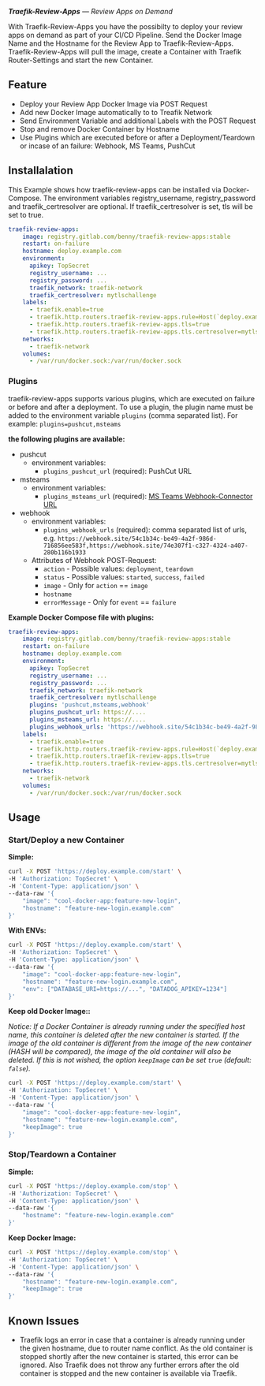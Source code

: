 _**Traefik-Review-Apps** — Review Apps on Demand_

With Traefik-Review-Apps you have the possibilty to deploy your review apps on demand as part of your CI/CD Pipeline.
Send the Docker Image Name and the Hostname for the Review App to Traefik-Review-Apps.
Traefik-Review-Apps will pull the image, create a Container with Traefik Router-Settings and start the new Container.

## Feature

* Deploy your Review App Docker Image via POST Request
* Add new Docker Image automatically to to Treafik Network
* Send Environment Variable and additional Labels with the POST Request
* Stop and remove Docker Container by Hostname
* Use Plugins which are executed before or after a Deployment/Teardown or incase of an failure: Webhook, MS Teams, PushCut

## Installalation

This Example shows how traefik-review-apps can be installed via Docker-Compose.
The environment variables registry_username, registry_password and traefik_certresolver are optional.
If traefik_certresolver is set, tls will be set to true.

```YAML
traefik-review-apps:
    image: registry.gitlab.com/benny/traefik-review-apps:stable
    restart: on-failure
    hostname: deploy.example.com
    environment:
      apikey: TopSecret
      registry_username: ...
      registry_password: ...
      traefik_network: traefik-network
      traefik_certresolver: mytlschallenge
    labels:
      - traefik.enable=true
      - traefik.http.routers.traefik-review-apps.rule=Host(`deploy.example.com`)
      - traefik.http.routers.traefik-review-apps.tls=true
      - traefik.http.routers.traefik-review-apps.tls.certresolver=mytlschallenge
    networks:
      - traefik-network
    volumes:
      - /var/run/docker.sock:/var/run/docker.sock
```

### Plugins

traefik-review-apps supports various plugins, which are executed on failure or before and after a deployment.
To use a plugin, the plugin name must be added to the environment variable `plugins` (comma separated list). For example: `plugins=pushcut,msteams`

**the following plugins are available:**

* pushcut
  * environment variables:
    * `plugins_pushcut_url` (required): PushCut URL
* msteams
  * environment variables:
    * `plugins_msteams_url` (required): [MS Teams Webhook-Connector URL](https://docs.microsoft.com/en-us/outlook/actionable-messages/send-via-connectors)
* webhook
  * environment variables:
    * `plugins_webhook_urls` (required): comma separated list of urls, e.g. `https://webhook.site/54c1b34c-be49-4a2f-986d-716856ee583f,https://webhook.site/74e307f1-c327-4324-a407-280b116b1933`
  * Attributes of Webhook POST-Request:
    * `action` - Possible values: `deployment`, `teardown`
    * `status` - Possible values: `started`, `success`, `failed`
    * `image` - Only for `action` == `image`
    * `hostname`
    * `errorMessage` - Only for `event` == `failure`

**Example Docker Compose file with plugins:**

```YAML
traefik-review-apps:
    image: registry.gitlab.com/benny/traefik-review-apps:stable
    restart: on-failure
    hostname: deploy.example.com
    environment:
      apikey: TopSecret
      registry_username: ...
      registry_password: ...
      traefik_network: traefik-network
      traefik_certresolver: mytlschallenge
      plugins: 'pushcut,msteams,webhook'
      plugins_pushcut_url: https://....
      plugins_msteams_url: https://....
      plugins_webhook_urls: 'https://webhook.site/54c1b34c-be49-4a2f-986d-716856ee583f,https://webhook.site/74e307f1-c327-4324-a407-280b116b1933'
    labels:
      - traefik.enable=true
      - traefik.http.routers.traefik-review-apps.rule=Host(`deploy.example.com`)
      - traefik.http.routers.traefik-review-apps.tls=true
      - traefik.http.routers.traefik-review-apps.tls.certresolver=mytlschallenge
    networks:
      - traefik-network
    volumes:
      - /var/run/docker.sock:/var/run/docker.sock
```

## Usage

### Start/Deploy a new Container

**Simple:**

```bash
curl -X POST 'https://deploy.example.com/start' \
-H 'Authorization: TopSecret' \
-H 'Content-Type: application/json' \
--data-raw '{
    "image": "cool-docker-app:feature-new-login",
    "hostname": "feature-new-login.example.com"
}'
```

**With ENVs:**

```bash
curl -X POST 'https://deploy.example.com/start' \
-H 'Authorization: TopSecret' \
-H 'Content-Type: application/json' \
--data-raw '{
    "image": "cool-docker-app:feature-new-login",
    "hostname": "feature-new-login.example.com",
    "env": ["DATABASE_URI=https://...", "DATADOG_APIKEY=1234"]
}'
```

**Keep old Docker Image::**

_Notice: If a Docker Container is already running under the specified host name, this container is deleted after the new container is started. If the image of the old container is different from the image of the new container (HASH will be compared),
the image of the old container will also be deleted. If this is not wished, the option `keepImage` can be set `true` (default: `false`)._

```bash
curl -X POST 'https://deploy.example.com/start' \
-H 'Authorization: TopSecret' \
-H 'Content-Type: application/json' \
--data-raw '{
    "image": "cool-docker-app:feature-new-login",
    "hostname": "feature-new-login.example.com",
    "keepImage": true
}'
```

### Stop/Teardown a Container

**Simple:**

```bash
curl -X POST 'https://deploy.example.com/stop' \
-H 'Authorization: TopSecret' \
-H 'Content-Type: application/json' \
--data-raw '{
    "hostname": "feature-new-login.example.com"
}'
```

**Keep Docker Image:**

```bash
curl -X POST 'https://deploy.example.com/stop' \
-H 'Authorization: TopSecret' \
-H 'Content-Type: application/json' \
--data-raw '{
    "hostname": "feature-new-login.example.com",
    "keepImage": true
}'
```

## Known Issues

* Traefik logs an error in case that a container is already running under the given hostname, due to router name conflict. As the old container is stopped shortly after the new container is started, this error can be ignored. Also Traefik does not throw any further errors after the old container is stopped and the new container is available via Traefik.
